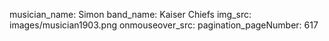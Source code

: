 musician_name: Simon
band_name: Kaiser Chiefs
img_src: images/musician1903.png
onmouseover_src: 
pagination_pageNumber: 617